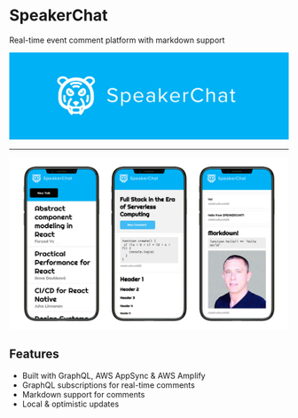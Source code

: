 # SpeakerChat

Real-time event comment platform with markdown support

![](header.jpg)

---

![](speakerchatheader.jpg)

## Features 

- Built with GraphQL, AWS AppSync & AWS Amplify
- GraphQL subscriptions for real-time comments
- Markdown support for comments
- Local & optimistic updates

